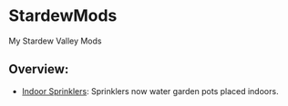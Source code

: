 # StardewMods
My Stardew Valley Mods
## Overview:
- [Indoor Sprinklers](https://github.com/mpomirski/StardewMods/blob/main/IndoorSprinklers): Sprinklers now water garden pots placed indoors.
